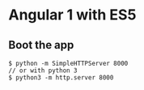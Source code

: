 # Angular 1 with ES5

## Boot the app

    $ python -m SimpleHTTPServer 8000
    // or with python 3
    $ python3 -m http.server 8000

